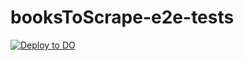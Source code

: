 # booksToScrape-e2e-tests

[![Deploy to DO](https://www.deploytodo.com/do-btn-blue.svg)](https://cloud.digitalocean.com/apps/new?repo=https://github.com/gbahdeyboh/booksToScrape-e2e-tests/tree/master)
